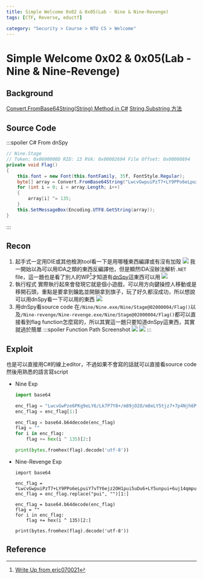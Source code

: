 ```yaml
---
title: Simple Welcome 0x02 & 0x05(Lab - Nine & Nine-Revenge)
tags: [CTF, Reverse, eductf]

category: "Security > Course > NTU CS > Welcome"
---
```


# Simple Welcome 0x02 & 0x05(Lab - Nine & Nine-Revenge)
## Background
[Convert.FromBase64String(String) Method in C#](https://www.tutorialspoint.com/convert-frombase64string-string-method-in-chash#)
[String.Substring 方法](https://learn.microsoft.com/zh-tw/dotnet/api/system.string.substring?view=net-7.0)

## Source Code
:::spoiler C# From dnSpy
```csharp
// Nine.Stage
// Token: 0x0600000D RID: 13 RVA: 0x00002694 File Offset: 0x00000894
private void Flag()
{
	this.font = new Font(this.fontFamily, 35f, FontStyle.Regular);
	byte[] array = Convert.FromBase64String("LwcvGwpuiPzT7+LY9PPo6eLpuiY7vTY6ejz2OH1pui5uDu6+LY5unpui+6uj14qmpuipqfo=".Replace("pui", "").Substring(1));
	for (int i = 0; i < array.Length; i++)
	{
		array[i] ^= 135;
	}
	this.SetMessageBox(Encoding.UTF8.GetString(array));
}
```
:::

## Recon
1. 起手式一定用DIE或其他檢測tool看一下是用哪種東西編譯或有沒有加殼
![](https://hackmd.io/_uploads/SksyjD8K3.png)
我一開始以為可以用IDA之類的東西反編譯他，但是顯然IDA沒辦法解析`.NET` file，這一題也是看了別人的WP[^wp_1]才知道有[dnSpy](https://github.com/dnSpy/dnSpy/releases)這東西可以用
![](https://hackmd.io/_uploads/rkiIiwUK3.png)
2. 執行程式
實際執行起來會發現它就是個小遊戲，可以用方向鍵操控人移動或是移開石頭，重點是要拿到鑰匙並開鎖拿到旗子，玩了好久都沒成功，所以想說可以用dnSpy看一下可以用的東西
![](https://hackmd.io/_uploads/rkR8cPIt2.png)
3. 用dnSpy看source code
在`/Nine/Nine.exe/Nine/Stage@02000004/Flag()`以及`/Nine-revenge/Nine-revenge.exe/Nine/Stage@02000004/Flag()`都可以直接看到flag function怎麼寫的，所以其實這一題只要知道dnSpy這東西，其實就過於簡單
    :::spoiler Function Path Screenshot
    ![](https://hackmd.io/_uploads/HkHxLuUYh.png)
    ![](https://hackmd.io/_uploads/SyW-8OUK3.png)
    :::
## Exploit
也是可以直接用C#的線上editor，不過如果不會寫的話就可以直接看source code然後用熟悉的語言寫script
* Nine Exp
    ```python
    import base64

    enc_flag = "LwcvGwPze6PKg9eLY6/Lk7P7Y8+/m89jO2O/m8eLY5tjz7+7p4Njh6PXY9+bp5Obs4vT6"
    enc_flag = enc_flag[1:]

    enc_flag = base64.b64decode(enc_flag)
    flag = ""
    for i in enc_flag:
        flag += hex(i ^ 135)[2:]

    print(bytes.fromhex(flag).decode('utf-8'))
    ```
* Nine-Revenge Exp
    ```python=
    import base64

    enc_flag = "LwcvGwpuiPzT7+LY9PPo6eLpuiY7vTY6ejz2OH1pui5uDu6+LY5unpui+6uj14qmpuipqfo="
    enc_flag = enc_flag.replace("pui", "")[1:]

    enc_flag = base64.b64decode(enc_flag)
    flag = ""
    for i in enc_flag:
        flag += hex(i ^ 135)[2:]

    print(bytes.fromhex(flag).decode('utf-8'))
    ```
## Reference
[^wp_1]:[Write Up from eric070021](https://hackmd.io/@eric070021/r1UnR5KWi)